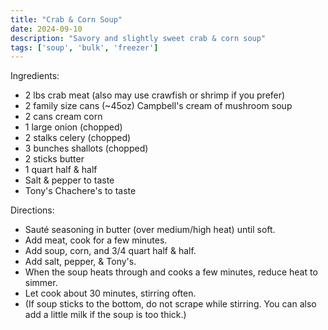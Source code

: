 ```yaml
---
title: "Crab & Corn Soup"
date: 2024-09-10
description: "Savory and slightly sweet crab & corn soup"
tags: ['soup', 'bulk', 'freezer']
---
```


Ingredients:
  - 2 lbs crab meat (also may use crawfish or shrimp if you prefer)
  - 2 family size cans (~45oz) Campbell's cream of mushroom soup
  - 2 cans cream corn
  - 1 large onion (chopped)
  - 2 stalks celery (chopped)
  - 3 bunches shallots (chopped)
  - 2 sticks butter
  - 1 quart half & half
  - Salt & pepper to taste
  - Tony's Chachere's to taste

Directions:
  - Sauté seasoning in butter (over medium/high heat) until soft.
  - Add meat, cook for a few minutes.
  - Add soup, corn, and 3/4 quart half & half.
  - Add salt, pepper, & Tony's.
  - When the soup heats through and cooks a few minutes, reduce heat to simmer.
  - Let cook about 30 minutes, stirring often.
  - (If soup sticks to the bottom, do not scrape while stirring. You can also add a little milk if the soup is too thick.)
